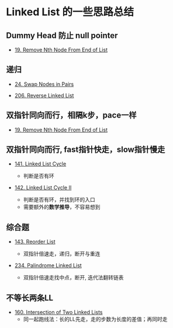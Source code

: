 # Linked List 的一些思路总结

## Dummy Head 防止 null pointer
* [19. Remove Nth Node From End of List](https://github.com/szhou12/leetcode-go/tree/main/leetcode/0019-Remove-Nth-Node-From-End-of-List)

## 递归 
* [24. Swap Nodes in Pairs](https://github.com/szhou12/leetcode-go/tree/main/leetcode/0024-Swap-Nodes-in-Pairs)

* [206. Reverse Linked List](https://github.com/szhou12/leetcode-go/tree/main/leetcode/0206-Reverse-Linked-List)

## 双指针同向而行，相隔k步，pace一样
* [19. Remove Nth Node From End of List](https://github.com/szhou12/leetcode-go/tree/main/leetcode/0019-Remove-Nth-Node-From-End-of-List)

## 双指针同向而行, fast指针快走，slow指针慢走
* [141. Linked List Cycle](https://github.com/szhou12/leetcode-go/tree/main/leetcode/0141-Linked-List-Cycle)
    * 判断是否有环

* [142. Linked List Cycle II](https://github.com/szhou12/leetcode-go/tree/main/leetcode/0142-Linked-List-Cycle-II)
    * 判断是否有环，并找到环的入口
    * 需要额外的**数学推导**，不容易想到

## 综合题
* [143. Reorder List](https://github.com/szhou12/leetcode-go/tree/main/leetcode/0143-Reorder-List)
    * 双指针倍速走，递归，断开与重连

* [234. Palindrome Linked List](https://github.com/szhou12/leetcode-go/tree/main/leetcode/0234-Palindrome-Linked-List)
    * 双指针倍速走找中点，断开, 迭代法翻转链表

## 不等长两条LL
* [160. Intersection of Two Linked Lists](https://github.com/szhou12/leetcode-go/tree/main/leetcode/0160-Intersection-of-Two-Linked-Lists)
    * 同一起跑线法：长的LL先走，走的步数为长度的差值；再同时走
